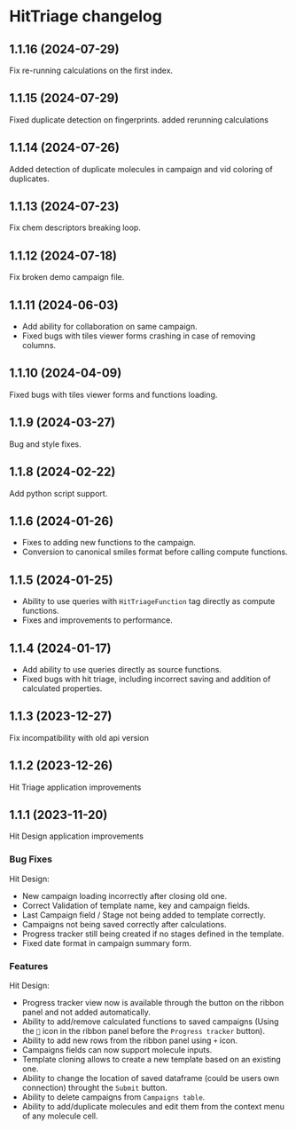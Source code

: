 # HitTriage changelog

## 1.1.16 (2024-07-29)

Fix re-running calculations on the first index.

## 1.1.15 (2024-07-29)

Fixed duplicate detection on fingerprints. added rerunning calculations

## 1.1.14 (2024-07-26)

Added detection of duplicate molecules in campaign and vid coloring of duplicates.

## 1.1.13 (2024-07-23)

Fix chem descriptors breaking loop.

## 1.1.12 (2024-07-18)

Fix broken demo campaign file.

## 1.1.11 (2024-06-03)

* Add ability for collaboration on same campaign.
* Fixed bugs with tiles viewer forms crashing in case of removing columns.

## 1.1.10 (2024-04-09)

Fixed bugs with tiles viewer forms and functions loading.

## 1.1.9 (2024-03-27)

Bug and style fixes.

## 1.1.8 (2024-02-22)

Add python script support.

## 1.1.6 (2024-01-26)

* Fixes to adding new functions to the campaign.
* Conversion to canonical smiles format before calling compute functions.

## 1.1.5 (2024-01-25)

* Ability to use queries with `HitTriageFunction` tag directly as compute functions.
* Fixes and improvements to performance.

## 1.1.4 (2024-01-17)

* Add ability to use queries directly as source functions.
* Fixed bugs with hit triage, including incorrect saving and addition of calculated properties.

## 1.1.3 (2023-12-27)

Fix incompatibility with old api version

## 1.1.2 (2023-12-26)

Hit Triage application improvements

## 1.1.1 (2023-11-20)

Hit Design application improvements

### Bug Fixes

Hit Design:

* New campaign loading incorrectly after closing old one.
* Correct Validation of template name, key and campaign fields.
* Last Campaign field / Stage not being added to template correctly.
* Campaigns not being saved correctly after calculations.
* Progress tracker still being created if no stages defined in the template.
* Fixed date format in campaign summary form.

### Features

Hit Design:

* Progress tracker view now is available through the button on the ribbon panel and not added automatically.
* Ability to add/remove calculated functions to saved campaigns (Using the `🔧` icon in the ribbon panel before
  the `Progress tracker` button).
* Ability to add new rows from the ribbon panel using `+` icon.
* Campaigns fields can now support molecule inputs.
* Template cloning allows to create a new template based on an existing one.
* Ability to change the location of saved dataframe (could be users own connection) throught the `Submit` button.
* Ability to delete campaigns from `Campaigns table`.
* Ability to add/duplicate molecules and edit them from the context menu of any molecule cell.
